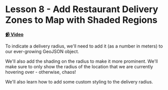 # Lesson 8 - Add Restaurant Delivery Zones to Map with Shaded Regions

**[📹 Video](https://egghead.io/lessons/egghead-lesson-8---add-restaurant-delivery-zones-to-map-with-shaded-regions)**

To indicate a delivery radius, we'll need to add it (as a number in meters) to our ever-growing GeoJSON object.

We'll also add the shading on the radius to make it more prominent. We'll make sure to only show the radius of the location that we are currently hovering over - otherwise, chaos!

We'll also learn how to add some custom styling to the delivery radius.
